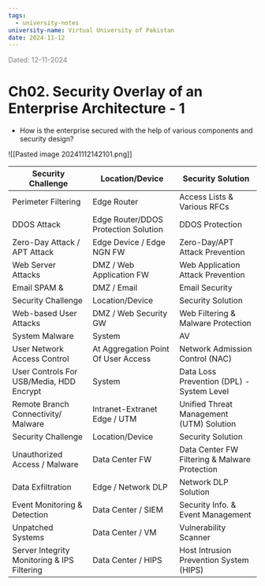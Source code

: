 ```yaml
---
tags:
  - university-notes
university-name: Virtual University of Pakistan
date: 2024-11-12
---
```


<span style="color: gray;">Dated: 12-11-2024</span>

# Ch02. Security Overlay of an Enterprise Architecture - 1

- How is the enterprise secured with the help of various components and security design?

![[Pasted image 20241112142101.png]]

| **Security Challenge**                      | **Location/Device**                  | **Security Solution**                         |
| ------------------------------------------- | ------------------------------------ | --------------------------------------------- |
| Perimeter Filtering                         | Edge Router                          | Access Lists & Various RFCs                   |
| DDOS Attack                                 | Edge Router/DDOS Protection Solution | DDOS Protection                               |
| Zero-Day Attack / APT Attack                | Edge Device / Edge NGN FW            | Zero-Day/APT Attack Prevention                |
| Web Server Attacks                          | DMZ / Web Application FW             | Web Application Attack Prevention             |
| Email SPAM &                                | DMZ / Email                          | Email Security                                |
| Security Challenge                          | Location/Device                      | Security Solution                             |
| Web-based User Attacks                      | DMZ / Web Security GW                | Web Filtering & Malware Protection            |
| System Malware                              | System                               | AV                                            |
| User Network Access Control                 | At Aggregation Point Of User Access  | Network Admission Control (NAC)               |
| User Controls For USB/Media, HDD Encrypt    | System                               | Data Loss Prevention (DPL) - System Level     |
| Remote Branch Connectivity/ Malware         | Intranet-Extranet Edge / UTM         | Unified Threat Management (UTM) Solution      |
| Security Challenge                          | Location/Device                      | Security Solution                             |
| Unauthorized Access / Malware               | Data Center FW                       | Data Center FW Filtering & Malware Protection |
| Data Exfiltration                           | Edge / Network DLP                   | Network DLP Solution                          |
| Event Monitoring & Detection                | Data Center / SIEM                   | Security Info. & Event Management             |
| Unpatched Systems                           | Data Center / VM                     | Vulnerability Scanner                         |
| Server Integrity Monitoring & IPS Filtering | Data Center / HIPS                   | Host Intrusion Prevention System (HIPS)       |
